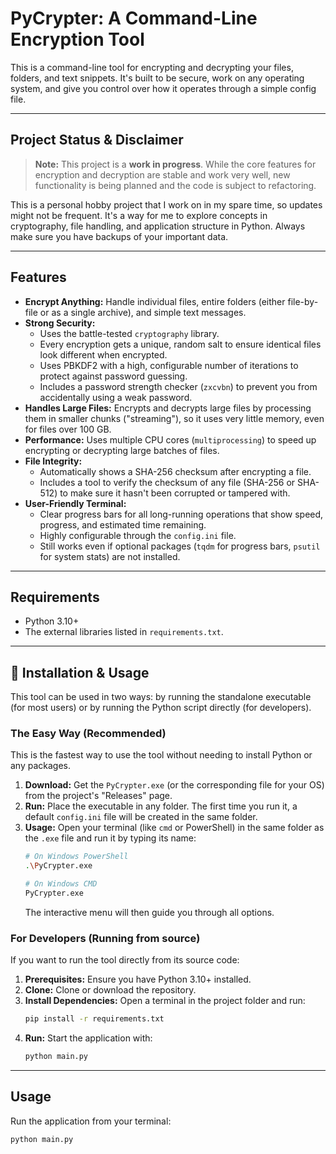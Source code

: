 # PyCrypter: A Command-Line Encryption Tool

This is a command-line tool for encrypting and decrypting your files, folders, and text snippets. It's built to be secure, work on any operating system, and give you control over how it operates through a simple config file.

---

## Project Status & Disclaimer

> **Note:** This project is a **work in progress**. While the core features for encryption and decryption are stable and work very well, new functionality is being planned and the code is subject to refactoring.

This is a personal hobby project that I work on in my spare time, so updates might not be frequent. It's a way for me to explore concepts in cryptography, file handling, and application structure in Python. Always make sure you have backups of your important data.

---

## Features

* **Encrypt Anything:** Handle individual files, entire folders (either file-by-file or as a single archive), and simple text messages.
* **Strong Security:**
    * Uses the battle-tested `cryptography` library.
    * Every encryption gets a unique, random salt to ensure identical files look different when encrypted.
    * Uses PBKDF2 with a high, configurable number of iterations to protect against password guessing.
    * Includes a password strength checker (`zxcvbn`) to prevent you from accidentally using a weak password.
* **Handles Large Files:** Encrypts and decrypts large files by processing them in smaller chunks ("streaming"), so it uses very little memory, even for files over 100 GB.
* **Performance:** Uses multiple CPU cores (`multiprocessing`) to speed up encrypting or decrypting large batches of files.
* **File Integrity:**
    * Automatically shows a SHA-256 checksum after encrypting a file.
    * Includes a tool to verify the checksum of any file (SHA-256 or SHA-512) to make sure it hasn't been corrupted or tampered with.
* **User-Friendly Terminal:**
    * Clear progress bars for all long-running operations that show speed, progress, and estimated time remaining.
    * Highly configurable through the `config.ini` file.
    * Still works even if optional packages (`tqdm` for progress bars, `psutil` for system stats) are not installed.

---

## Requirements

* Python 3.10+
* The external libraries listed in `requirements.txt`.

---

## 🚀 Installation & Usage

This tool can be used in two ways: by running the standalone executable (for most users) or by running the Python script directly (for developers).

### The Easy Way (Recommended)

This is the fastest way to use the tool without needing to install Python or any packages.

1.  **Download:** Get the `PyCrypter.exe` (or the corresponding file for your OS) from the project's "Releases" page.
2.  **Run:** Place the executable in any folder. The first time you run it, a default `config.ini` file will be created in the same folder.
3.  **Usage:** Open your terminal (like `cmd` or PowerShell) in the same folder as the `.exe` file and run it by typing its name:
    ```bash
    # On Windows PowerShell
    .\PyCrypter.exe

    # On Windows CMD
    PyCrypter.exe
    ```
    The interactive menu will then guide you through all options.

### For Developers (Running from source)

If you want to run the tool directly from its source code:

1.  **Prerequisites:** Ensure you have Python 3.10+ installed.
2.  **Clone:** Clone or download the repository.
3.  **Install Dependencies:** Open a terminal in the project folder and run:
    ```bash
    pip install -r requirements.txt
    ```
4.  **Run:** Start the application with:
    ```bash
    python main.py
    ```

---

## Usage

Run the application from your terminal:

```bash
python main.py